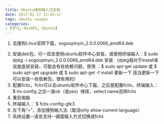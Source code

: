 ```yaml
---
title: Ubuntu搜狗输入法安装
date: 2017-02-17 12:43:17
tags: ubuntu sougou
categories:
- [学习, DevOPS, Ubuntu]
---
```

1. 去搜狗Linux官网下载，sogoupinyin_2.0.0.0066_amd64.deb
<!--more-->
2. 安装deb包，可一双击使用ubuntu软件中心安装，或使用终端输入：$ sudo dpkg -i sogoupinyin_2.0.0.0066_amd64.deb  安装
   （dpkg相对于install来说是底层安装，可能会有些依赖问题，使用 ：$ sudo apt-get update 或 $ sudo apt-get upgrade 或 $ sudo apt-get -f install 更新一下
       适当更新一下可以安装一些依赖包，很有用的）
3. 配置fcitx，fcitx可以去ubuntu软件中心下载，之后是配置fcitx，终端输入： $ im-config   之后一直ok（或yes）继续，select name选择fcitx
4. 重启电脑
5. 终端输入： $ fcitx-config-gtk3 
6. 左下角“+”，添加搜狗输入法（取消only show current language）
7. 系统设置--语言支持--键盘输入方式切换成fctix

